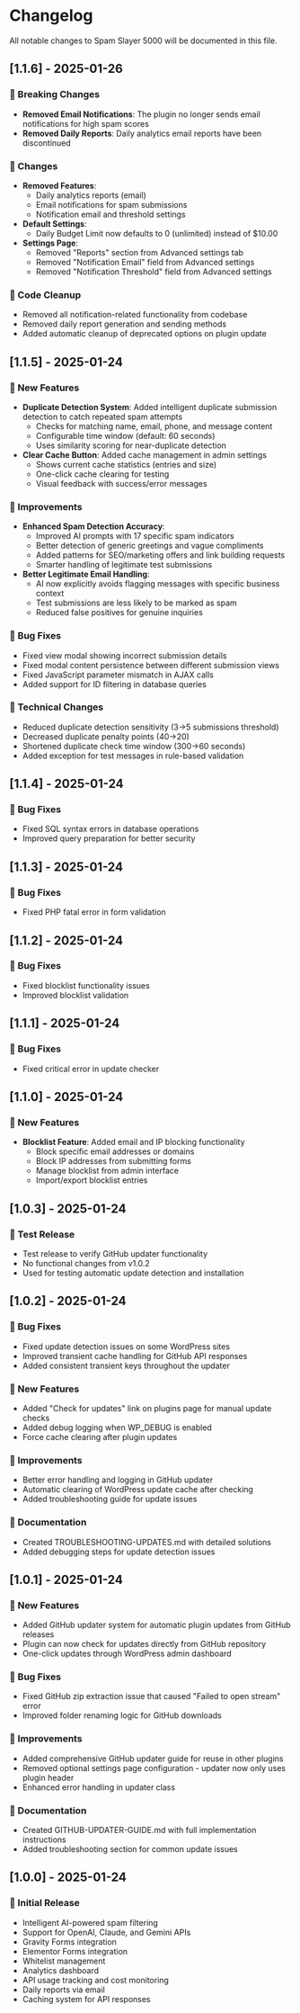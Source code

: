 # Changelog

All notable changes to Spam Slayer 5000 will be documented in this file.

## [1.1.6] - 2025-01-26

### 🚨 Breaking Changes
- **Removed Email Notifications**: The plugin no longer sends email notifications for high spam scores
- **Removed Daily Reports**: Daily analytics email reports have been discontinued

### 🔧 Changes
- **Removed Features**:
  - Daily analytics reports (email)
  - Email notifications for spam submissions
  - Notification email and threshold settings
- **Default Settings**:
  - Daily Budget Limit now defaults to 0 (unlimited) instead of $10.00
- **Settings Page**:
  - Removed "Reports" section from Advanced settings tab
  - Removed "Notification Email" field from Advanced settings
  - Removed "Notification Threshold" field from Advanced settings

### 🧹 Code Cleanup
- Removed all notification-related functionality from codebase
- Removed daily report generation and sending methods
- Added automatic cleanup of deprecated options on plugin update

## [1.1.5] - 2025-01-24

### 🚀 New Features
- **Duplicate Detection System**: Added intelligent duplicate submission detection to catch repeated spam attempts
  - Checks for matching name, email, phone, and message content
  - Configurable time window (default: 60 seconds)
  - Uses similarity scoring for near-duplicate detection
- **Clear Cache Button**: Added cache management in admin settings
  - Shows current cache statistics (entries and size)
  - One-click cache clearing for testing
  - Visual feedback with success/error messages

### 🔧 Improvements
- **Enhanced Spam Detection Accuracy**:
  - Improved AI prompts with 17 specific spam indicators
  - Better detection of generic greetings and vague compliments
  - Added patterns for SEO/marketing offers and link building requests
  - Smarter handling of legitimate test submissions
- **Better Legitimate Email Handling**:
  - AI now explicitly avoids flagging messages with specific business context
  - Test submissions are less likely to be marked as spam
  - Reduced false positives for genuine inquiries

### 🐛 Bug Fixes
- Fixed view modal showing incorrect submission details
- Fixed modal content persistence between different submission views
- Fixed JavaScript parameter mismatch in AJAX calls
- Added support for ID filtering in database queries

### 🔄 Technical Changes
- Reduced duplicate detection sensitivity (3→5 submissions threshold)
- Decreased duplicate penalty points (40→20)
- Shortened duplicate check time window (300→60 seconds)
- Added exception for test messages in rule-based validation

## [1.1.4] - 2025-01-24

### 🐛 Bug Fixes
- Fixed SQL syntax errors in database operations
- Improved query preparation for better security

## [1.1.3] - 2025-01-24

### 🐛 Bug Fixes
- Fixed PHP fatal error in form validation

## [1.1.2] - 2025-01-24

### 🐛 Bug Fixes
- Fixed blocklist functionality issues
- Improved blocklist validation

## [1.1.1] - 2025-01-24

### 🐛 Bug Fixes
- Fixed critical error in update checker

## [1.1.0] - 2025-01-24

### 🚀 New Features
- **Blocklist Feature**: Added email and IP blocking functionality
  - Block specific email addresses or domains
  - Block IP addresses from submitting forms
  - Manage blocklist from admin interface
  - Import/export blocklist entries

## [1.0.3] - 2025-01-24

### 🧪 Test Release
- Test release to verify GitHub updater functionality
- No functional changes from v1.0.2
- Used for testing automatic update detection and installation

## [1.0.2] - 2025-01-24

### 🐛 Bug Fixes
- Fixed update detection issues on some WordPress sites
- Improved transient cache handling for GitHub API responses
- Added consistent transient keys throughout the updater

### 🚀 New Features
- Added "Check for updates" link on plugins page for manual update checks
- Added debug logging when WP_DEBUG is enabled
- Force cache clearing after plugin updates

### 🔧 Improvements
- Better error handling and logging in GitHub updater
- Automatic clearing of WordPress update cache after checking
- Added troubleshooting guide for update issues

### 📝 Documentation
- Created TROUBLESHOOTING-UPDATES.md with detailed solutions
- Added debugging steps for update detection issues

## [1.0.1] - 2025-01-24

### 🚀 New Features
- Added GitHub updater system for automatic plugin updates from GitHub releases
- Plugin can now check for updates directly from GitHub repository
- One-click updates through WordPress admin dashboard

### 🐛 Bug Fixes
- Fixed GitHub zip extraction issue that caused "Failed to open stream" error
- Improved folder renaming logic for GitHub downloads

### 🔧 Improvements
- Added comprehensive GitHub updater guide for reuse in other plugins
- Removed optional settings page configuration - updater now only uses plugin header
- Enhanced error handling in updater class

### 📝 Documentation
- Created GITHUB-UPDATER-GUIDE.md with full implementation instructions
- Added troubleshooting section for common update issues

## [1.0.0] - 2025-01-24

### 🎉 Initial Release
- Intelligent AI-powered spam filtering
- Support for OpenAI, Claude, and Gemini APIs
- Gravity Forms integration
- Elementor Forms integration
- Whitelist management
- Analytics dashboard
- API usage tracking and cost monitoring
- Daily reports via email
- Caching system for API responses